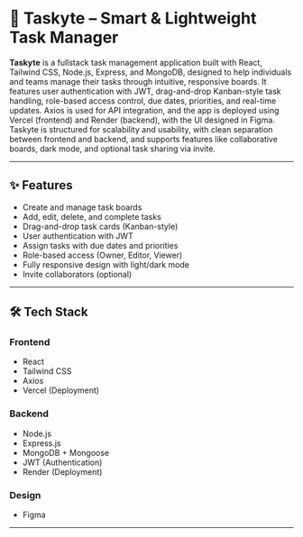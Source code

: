 # 🚀 Taskyte – Smart & Lightweight Task Manager

**Taskyte** is a fullstack task management application built with React, Tailwind CSS, Node.js, Express, and MongoDB, designed to help individuals and teams manage their tasks through intuitive, responsive boards. It features user authentication with JWT, drag-and-drop Kanban-style task handling, role-based access control, due dates, priorities, and real-time updates. Axios is used for API integration, and the app is deployed using Vercel (frontend) and Render (backend), with the UI designed in Figma. Taskyte is structured for scalability and usability, with clean separation between frontend and backend, and supports features like collaborative boards, dark mode, and optional task sharing via invite.

---

## ✨ Features

- Create and manage task boards
- Add, edit, delete, and complete tasks
- Drag-and-drop task cards (Kanban-style)
- User authentication with JWT
- Assign tasks with due dates and priorities
- Role-based access (Owner, Editor, Viewer)
- Fully responsive design with light/dark mode
- Invite collaborators (optional)

---

## 🛠 Tech Stack

### Frontend
- React
- Tailwind CSS
- Axios
- Vercel (Deployment)

### Backend
- Node.js
- Express.js
- MongoDB + Mongoose
- JWT (Authentication)
- Render (Deployment)

### Design
- Figma

---